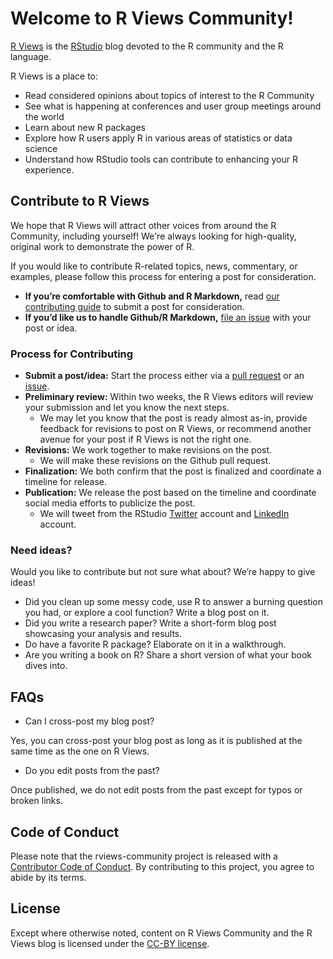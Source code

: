 # Welcome to R Views Community!

[R Views](https://rviews.rstudio.com/) is the [RStudio](https://www.rstudio.com/) blog devoted to the R community and the R language.

R Views is a place to:

* Read considered opinions about topics of interest to the R Community
* See what is happening at conferences and user group meetings around the world
* Learn about new R packages
* Explore how R users apply R in various areas of statistics or data science
* Understand how RStudio tools can contribute to enhancing your R experience.

## Contribute to R Views

We hope that R Views will attract other voices from around the R Community, including yourself! We're always looking for high-quality, original work to demonstrate the power of R.

If you would like to contribute R-related topics, news, commentary, or examples, please follow this process for entering a post for consideration.

* **If you’re comfortable with Github and R Markdown,** read [our contributing guide](https://github.com/rstudio/rviews-community/blob/main/.github/CONTRIBUTING.md) to submit a post for consideration.
* **If you’d like us to handle Github/R Markdown,** [file an issue](https://github.com/rstudio/rviews-community/issues) with your post or idea.

### Process for Contributing

* **Submit a post/idea:** Start the process either via a [pull request](https://github.com/rstudio/rviews-community/blob/main/.github/CONTRIBUTING.md) or an [issue](https://github.com/rstudio/rviews-community/issues).
* **Preliminary review:** Within two weeks, the R Views editors will review your submission and let you know the next steps.
  * We may let you know that the post is ready almost as-in, provide feedback for revisions to post on R Views, or recommend another avenue for your post if R Views is not the right one.
* **Revisions:** We work together to make revisions on the post.
  * We will make these revisions on the Github pull request.
* **Finalization:** We both confirm that the post is finalized and coordinate a timeline for release.
* **Publication:** We release the post based on the timeline and coordinate social media efforts to publicize the post.
  * We will tweet from the RStudio [Twitter](https://twitter.com/rstudio) account and [LinkedIn](https://www.linkedin.com/company/rstudio-pbc/) account.

### Need ideas?

Would you like to contribute but not sure what about? We’re happy to give ideas!

* Did you clean up some messy code, use R to answer a burning question you had, or explore a cool function? Write a blog post on it.
* Did you write a research paper? Write a short-form blog post showcasing your analysis and results.
* Do have a favorite R package? Elaborate on it in a walkthrough.
* Are you writing a book on R? Share a short version of what your book dives into.

## FAQs

* Can I cross-post my blog post?

Yes, you can cross-post your blog post as long as it is published at the same time as the one on R Views.

* Do you edit posts from the past?

Once published, we do not edit posts from the past except for typos or broken links.

## Code of Conduct

Please note that the rviews-community project is released with a [Contributor Code of Conduct](https://contributor-covenant.org/version/2/0/CODE_OF_CONDUCT.html). By contributing to this project, you agree to abide by its terms.

## License

Except where otherwise noted, content on R Views Community and the R Views blog is licensed under the [CC-BY license](https://creativecommons.org/licenses/by/4.0/).
